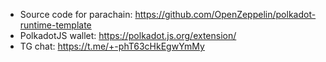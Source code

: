 * Source code for parachain: https://github.com/OpenZeppelin/polkadot-runtime-template
* PolkadotJS wallet: https://polkadot.js.org/extension/
* TG chat: https://t.me/+-phT63cHkEgwYmMy